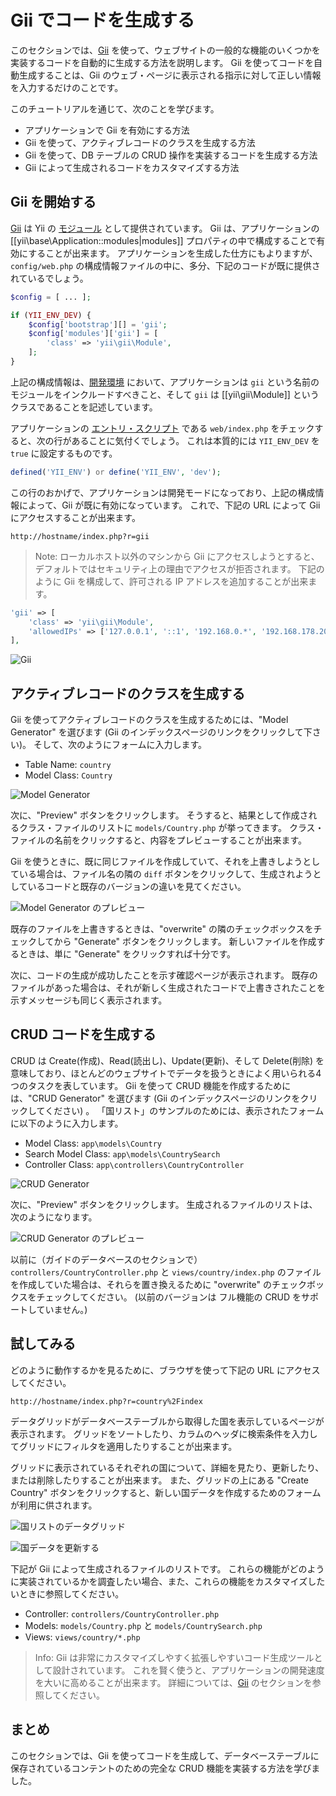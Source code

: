 Gii でコードを生成する
======================

このセクションでは、[Gii](https://github.com/yiisoft/yii2-gii/blob/master/docs/guide-ja/README.md) を使って、ウェブサイトの一般的な機能のいくつかを実装するコードを自動的に生成する方法を説明します。
Gii を使ってコードを自動生成することは、Gii のウェブ・ページに表示される指示に対して正しい情報を入力するだけのことです。

このチュートリアルを通じて、次のことを学びます。

* アプリケーションで Gii を有効にする方法
* Gii を使って、アクティブレコードのクラスを生成する方法
* Gii を使って、DB テーブルの CRUD 操作を実装するコードを生成する方法
* Gii によって生成されるコードをカスタマイズする方法


Gii を開始する <span id="starting-gii"></span>
--------------

[Gii](https://github.com/yiisoft/yii2-gii/blob/master/docs/guide-ja/README.md) は Yii の [モジュール](structure-modules.md) として提供されています。
Gii は、アプリケーションの [[yii\base\Application::modules|modules]] プロパティの中で構成することで有効にすることが出来ます。
アプリケーションを生成した仕方にもよりますが、`config/web.php` の構成情報ファイルの中に、多分、下記のコードが既に提供されているでしょう。

```php
$config = [ ... ];

if (YII_ENV_DEV) {
    $config['bootstrap'][] = 'gii';
    $config['modules']['gii'] = [
        'class' => 'yii\gii\Module',
    ];
}
```

上記の構成情報は、[開発環境](concept-configurations.md#environment-constants) において、アプリケーションは `gii` という名前のモジュールをインクルードすべきこと、そして `gii` は [[yii\gii\Module]] というクラスであることを記述しています。

アプリケーションの [エントリ・スクリプト](structure-entry-scripts.md) である `web/index.php` をチェックすると、次の行があることに気付くでしょう。
これは本質的には `YII_ENV_DEV` を `true` に設定するものです。

```php
defined('YII_ENV') or define('YII_ENV', 'dev');
```

この行のおかげで、アプリケーションは開発モードになっており、上記の構成情報によって、Gii が既に有効になっています。
これで、下記の URL によって Gii にアクセスすることが出来ます。

```
http://hostname/index.php?r=gii
```

> Note: ローカルホスト以外のマシンから Gii にアクセスしようとすると、デフォルトではセキュリティ上の理由でアクセスが拒否されます。
> 下記のように Gii を構成して、許可される IP アドレスを追加することが出来ます。
>
```php
'gii' => [
    'class' => 'yii\gii\Module',
    'allowedIPs' => ['127.0.0.1', '::1', '192.168.0.*', '192.168.178.20'] // 必要に応じて調整
],
```

![Gii](images/start-gii.png)


アクティブレコードのクラスを生成する <span id="generating-ar"></span>
------------------------------------

Gii を使ってアクティブレコードのクラスを生成するためには、"Model Generator" を選びます
(Gii のインデックスページのリンクをクリックして下さい)。
そして、次のようにフォームに入力します。

* Table Name: `country`
* Model Class: `Country`

![Model Generator](images/start-gii-model.png)

次に、"Preview" ボタンをクリックします。
そうすると、結果として作成されるクラス・ファイルのリストに `models/Country.php` が挙ってきます。
クラス・ファイルの名前をクリックすると、内容をプレビューすることが出来ます。

Gii を使うときに、既に同じファイルを作成していて、それを上書きしようとしている場合は、ファイル名の隣の `diff` ボタンをクリックして、生成されようとしているコードと既存のバージョンの違いを見てください。

![Model Generator のプレビュー](images/start-gii-model-preview.png)

既存のファイルを上書きするときは、"overwrite" の隣のチェックボックスをチェックしてから "Generate" ボタンをクリックします。
新しいファイルを作成するときは、単に "Generate" をクリックすれば十分です。

次に、コードの生成が成功したことを示す確認ページが表示されます。
既存のファイルがあった場合は、それが新しく生成されたコードで上書きされたことを示すメッセージも同じく表示されます。


CRUD コードを生成する <span id="generating-crud"></span>
---------------------

CRUD は Create(作成)、Read(読出し)、Update(更新)、そして Delete(削除) を意味しており、ほとんどのウェブサイトでデータを扱うときによく用いられる4つのタスクを表しています。
Gii を使って CRUD 機能を作成するためには、"CRUD Generator" を選びます (Gii のインデックスページのリンクをクリックしてください) 。
「国リスト」のサンプルのためには、表示されたフォームに以下のように入力します。

* Model Class: `app\models\Country`
* Search Model Class: `app\models\CountrySearch`
* Controller Class: `app\controllers\CountryController`

![CRUD Generator](images/start-gii-crud.png)

次に、"Preview" ボタンをクリックします。
生成されるファイルのリストは、次のようになります。

![CRUD Generator のプレビュー](images/start-gii-crud-preview.png)

以前に（ガイドのデータベースのセクションで）`controllers/CountryController.php` と `views/country/index.php` のファイルを作成していた場合は、それらを置き換えるために "overwrite" のチェックボックスをチェックしてください。
(以前のバージョンは フル機能の CRUD をサポートしていません。)


試してみる <span id="trying-it-out"></span>
----------

どのように動作するかを見るために、ブラウザを使って下記の URL にアクセスしてください。

```
http://hostname/index.php?r=country%2Findex
```

データグリッドがデータベーステーブルから取得した国を表示しているページが表示されます。
グリッドをソートしたり、カラムのヘッダに検索条件を入力してグリッドにフィルタを適用したりすることが出来ます。

グリッドに表示されているそれぞれの国について、詳細を見たり、更新したり、または削除したりすることが出来ます。
また、グリッドの上にある "Create Country" ボタンをクリックすると、新しい国データを作成するためのフォームが利用に供されます。

![国リストのデータグリッド](images/start-gii-country-grid.png)

![国データを更新する](images/start-gii-country-update.png)

下記が Gii によって生成されるファイルのリストです。
これらの機能がどのように実装されているかを調査したい場合、また、これらの機能をカスタマイズしたいときに参照してください。

* Controller: `controllers/CountryController.php`
* Models: `models/Country.php` と `models/CountrySearch.php`
* Views: `views/country/*.php`

> Info: Gii は非常にカスタマイズしやすく拡張しやすいコード生成ツールとして設計されています。
  これを賢く使うと、アプリケーションの開発速度を大いに高めることが出来ます。
  詳細については、[Gii](https://github.com/yiisoft/yii2-gii/blob/master/docs/guide-ja/README.md) のセクションを参照してください。


まとめ <span id="summary"></span>
------

このセクションでは、Gii を使ってコードを生成して、データベーステーブルに保存されているコンテントのための完全な CRUD 機能を実装する方法を学びました。
